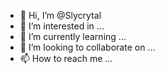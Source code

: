 - 👋 Hi, I’m @Slycrytal
- 👀 I’m interested in ...
- 🌱 I’m currently learning ...
- 💞️ I’m looking to collaborate on ...
- 📫 How to reach me ...

<!---
Slycrytal/Slycrytal is a ✨ special ✨ repository because its `README.md` (this file) appears on your GitHub profile.
You can click the Preview link to take a look at your changes.
--->
